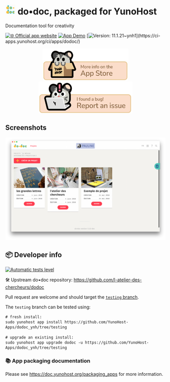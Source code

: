 <!--
N.B.: This README was automatically generated by <https://github.com/YunoHost/apps_tools/blob/main/readme_generator>
It shall NOT be edited by hand.
-->

<h1>
  <img src="https://raw.githubusercontent.com/YunoHost/apps/main/logos/dodoc.png" width="32px" alt="Logo of do•doc">
  do•doc, packaged for YunoHost
</h1>

Documentation tool for creativity

[![🌐 Official app website](https://img.shields.io/badge/Official_app_website-darkgreen?style=for-the-badge)](https://dodoc.fr/)
[![App Demo](https://img.shields.io/badge/App_Demo-blue?style=for-the-badge)](https://test.dodoc.fr/)
[![Version: 11.1.21~ynh1](https://img.shields.io/badge/Version-11.1.21~ynh1-rgb(18,138,11)?style=for-the-badge)](https://ci-apps.yunohost.org/ci/apps/dodoc/)

<div align="center">
<a href="https://apps.yunohost.org/app/dodoc"><img height="100px" src="https://github.com/YunoHost/yunohost-artwork/raw/refs/heads/main/badges/neopossum-badges/badge_more_info_on_the_appstore.svg"/></a>
<a href="https://github.com/YunoHost-Apps/dodoc_ynh/issues"><img height="100px" src="https://github.com/YunoHost/yunohost-artwork/raw/refs/heads/main/badges/neopossum-badges/badge_report_an_issue.svg"/></a>
</div>


## Screenshots
![Screenshot of do•doc](./doc/screenshots/screenshot.png)

## 📦 Developer info

[![Automatic tests level](https://apps.yunohost.org/badge/cilevel/dodoc)](https://ci-apps.yunohost.org/ci/apps/dodoc/)

🛠️ Upstream do•doc repository: <https://github.com/l-atelier-des-chercheurs/dodoc>

Pull request are welcome and should target the [`testing` branch](https://github.com/YunoHost-Apps/dodoc_ynh/tree/testing).

The `testing` branch can be tested using:
```
# fresh install:
sudo yunohost app install https://github.com/YunoHost-Apps/dodoc_ynh/tree/testing

# upgrade an existing install:
sudo yunohost app upgrade dodoc -u https://github.com/YunoHost-Apps/dodoc_ynh/tree/testing
```

### 📚 App packaging documentation

Please see <https://doc.yunohost.org/packaging_apps> for more information.
